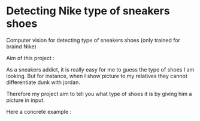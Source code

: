 # Detecting Nike type of sneakers shoes

Computer vision for detecting type of sneakers shoes (only trained for braind Nike)
  

Aim of this project :  

As a sneakers addict, it is really easy for me to guess the type of shoes I am looking.
But for instance, when I show picture to my relatives they cannot differentiate dunk with jordan.
  
Therefore my project aim to tell you what type of shoes it is by giving him  a picture in input.

Here a concrete example :  




